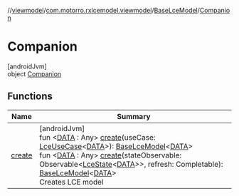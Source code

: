 //[viewmodel](../../../../index.md)/[com.motorro.rxlcemodel.viewmodel](../../index.md)/[BaseLceModel](../index.md)/[Companion](index.md)

# Companion

[androidJvm]\
object [Companion](index.md)

## Functions

| Name | Summary |
|---|---|
| [create](create.md) | [androidJvm]<br>fun &lt;[DATA](create.md) : Any&gt; [create](create.md)(useCase: [LceUseCase](../../../../../rx/rx/com.motorro.rxlcemodel.rx/-lce-use-case/index.md)&lt;[DATA](create.md)&gt;): [BaseLceModel](../index.md)&lt;[DATA](create.md)&gt;<br>fun &lt;[DATA](create.md) : Any&gt; [create](create.md)(stateObservable: Observable&lt;[LceState](../../../../../lce/lce/com.motorro.rxlcemodel.lce/-lce-state/index.md)&lt;[DATA](create.md)&gt;&gt;, refresh: Completable): [BaseLceModel](../index.md)&lt;[DATA](create.md)&gt;<br>Creates LCE model |
